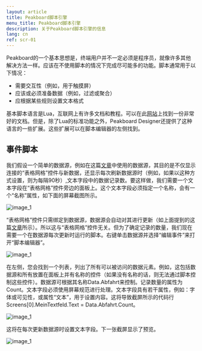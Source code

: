 ```yaml
---
layout: article
title: Peakboard脚本引擎
menu_title: Peakboard脚本引擎
description: 关于Peakboard脚本引擎的信息
lang: cn
ref: scr-01
---
```

Peakboard的一个基本思想是，终端用户并不一定必须是程序员，就像许多其他解决方法一样。应该在不使用脚本的情况下完成尽可能多的功能。脚本通常用于以下情况：

* 需要交互性（例如，用于触摸屏）
* 应该或必须准备数据（例如，过滤或聚合）
* 应根据某些规则设置文本格式

基本脚本语言是Lua，互联网上有许多文档和教程。可以在此[网站](https://www.lua.org/docs.html)上找到一份非常好的文档。但是，除了Lua的标准功能之外，Peakboard Designer还提供了这种语言的一些扩展。这些扩展可以在脚本编辑器的左侧找到。


## 事件脚本

我们假设一个简单的数据源，例如在这篇[文章](/tutorials/03-cn-xml-data.html)中使用的数据源，其目的是不仅显示连接的“表格网格”控件与新数据，还显示每次刷新数据源时（例如，如果以这种方式设置，则为每隔90秒）,文本字段中的数据记录数。要这样做，我们需要一个文本字段在“表格网格”控件旁边的面板上。这个文本字段必须指定一个名称，会有一个“名称”属性，如下面的屏幕截图所示。

![image_1](/assets/images/scripting/engine/TutorialScripting01.png)

“表格网格”控件只需绑定到数据源，数据源会自动对其进行更新（如上面提到的这篇[文章](/tutorials/03-cn-xml-data.html)所示）。所以这与“表格网格”控件无关。但为了确定记录的数量，我们现在需要一个在数据源每次更新时运行的脚本。右键单击数据源并选择“编辑事件”来打开“脚本编辑器”。

![image_1](/assets/images/scripting/engine/TutorialScripting02.png)

在左侧，您会找到一个列表，列出了所有可以被访问的数据元素。例如，这包括数据源和所有放置在面板上并有名称的控件（如果没有名称的话，则无法通过脚本控制这些控件）。数据源可根据其名称Data.Abfahrt来控制。记录数量的属性为Count。文本字段必须使用屏幕规范进行处理。文本字段具有若干属性，例如：字体或可见性，或属性“文本”，用于设置内容。这将导致截屏所示的代码行Screens[0].MeinTextfeld.Text = Data.Abfahrt.Count。

![image_1](/assets/images/scripting/engine/TutorialScripting03.png)

这将在每次更新数据源时设置文本字段。下一张截屏显示了预览。

![image_1](/assets/images/scripting/engine/TutorialScripting04.png)
